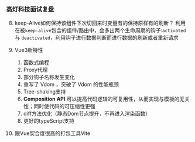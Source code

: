 ### 高灯科技面试复盘

8. keep-Alive如何保持该组件下次切回来时变量有的保持原样有的刷新？
利用在被`keep-alive`包含的组件/路由中，会多出两个生命周期的钩子:`activated` 与 `deactivated`，利用钩子进行数据判断而进行数据的刷新或者重新请求
   
9. Vue3新特性

   1. 函数式编程
   2. Proxy代理
   3. 部分钩子名称发生变化
   4. 重写了 Vdom ，突破了 Vdom 的性能瓶颈
   5. Tree-shaking支持
   6. **Composition API** 可以提高代码逻辑的可复用性，从而实现与模板的无关性；同时使代码的可压缩性更强
   7. diff方法优化（静态Dom节点提升，不再进入渲染函数）
   8. 更好的typeScript支持

3. 跟Vue契合度很高的打包工具Vite

   